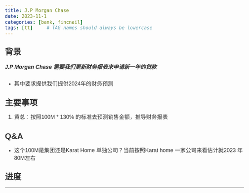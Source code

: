 ```yaml
---
title: J.P Morgan Chase
date: 2023-11-1 
categories: [bank, fincnail]
tags: [tt]     # TAG names should always be lowercase
---
```






## 背景

##### J.P Morgan Chase 需要我们更新财务报表来申请新一年的贷款
- 其中要求提供我们提供2024年的财务预测

## 主要事项

1. 黄总：按照100M * 130% 的标准去预测销售金额，推导财务报表
## Q&A

- 这个100M是集团还是Karat Home 单独公司？当前按照Karat home 一家公司来看估计就2023 年80M左右


## 进度
























---
<style>
body {
    margin: auto;
    padding-right: 1em;
    padding-left: 1em;
    max-width: 44em; 
    color: black;
    font-family: Helvetica, sans-serif;
    font-size: 110%;
    line-height: 140%;
    color: #333; 
   
}
</style>